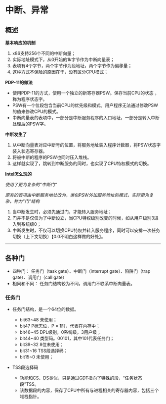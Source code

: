 # 中断、异常

## 概述

**基本响应的机制**

1. x86支持256个不同的中断向量；  
2. 实际地址模式下，从0开始的1k字节作为中断向量表；  
3. 表项有4个字节，两个字节作为段地址，两个字节作为偏移量；  
4. 这种方式不保险的原因在于，没有区分CPU模式； 

**PDP-11的做法**

- 使用PDP-11的方式，使用一个独立的新寄存器PSW。保存当前CPU的状态
，称为程序状态字。
- PSW有一个位段包含当前CPU的优先级和模式。用户程序无法通过修改PSW
的值来修改CPU的模式。
- 中断向量表的表项中，一部分是中断服务程序的入口地址，一部分是转入中断处理后的PSW字。

**中断发生了**

1. 从中断向量表对应中断号的位置，将服务地址装入程序计数器，将PSW状态字装入状态寄存器。
2. 将被中断的程序的PSW也同时压入堆栈。
3. 这样就实现了，跳转到中断服务的同时，也实现了CPU特权模式的切换。

**Intel怎么玩的**

_使用了更为复杂的”中断门“_

_原有的表项由中断服务地址改为，类似PSW外加服务地址的模式，实际更为复杂，称为“门”结构_

1. 当中断发生时，必须先通过门，才能转入服务地址；
2. 门并不是仅仅为了中断设立，当CPU特权级别改变的时候，如从用户级别3进入到系统级0；
3. 中断发生时，不仅可以切换CPU特权并转入服务程序，同时可以安排一次任务切换（上下文切换）【0.0不明白这样做的好处】。
***
## 各种门

- 四种门： 任务门（task gate）、中断门（interrupt gate）、陷阱门（trap gate）、调用门（call gate）
- 相同和不同： 任务门结构较为不同，调用门不联系中断向量表。

### 任务门

- 任务门结构，是一个64位的数据。
   -  bit63~48 未使用；
   -  bit47    P标志位，P = 1时，代表在内存中；
   -  bit46~45 DPL级别，0系统级，3用户级；
   -  bit44~40 类型码。00101，其中101代表任务门；
   -  bit39~32 8位未使用；
   -  bit31~16 TSS段选择码；
   -  bit15~0  未使用； 

- TSS段选择码
   - 功能和CS、DS类似，只是通过GDT指向了特殊的段，“任务状态段”TSS。
   - 该数据段的内容，保存了CPU中所有与进程相关的寄存器内容，包括三个堆栈指针。
